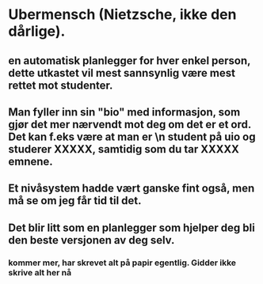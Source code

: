 # Ubermensch (Nietzsche, ikke den dårlige).

## en automatisk planlegger for hver enkel person, dette utkastet vil mest sannsynlig være mest rettet mot studenter.

## Man fyller inn sin "bio" med informasjon, som gjør det mer nærvendt mot deg om det er et ord. Det kan f.eks være at man er \n student på uio og studerer XXXXX, samtidig som du tar XXXXX emnene.

## Et nivåsystem hadde vært ganske fint også, men må se om jeg får tid til det.

## Det blir litt som en planlegger som hjelper deg bli den beste versjonen av deg selv.

### kommer mer, har skrevet alt på papir egentlig. Gidder ikke skrive alt her nå

